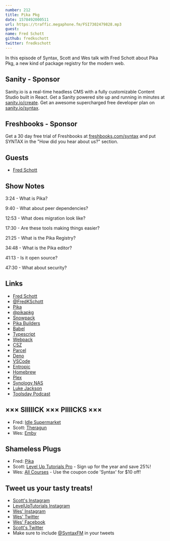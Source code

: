 ```yaml
---
number: 212
title: Pika Pkg
date: 1578492000511
url: https://traffic.megaphone.fm/FSI7302479828.mp3
guest: 
name: Fred Schott
github: fredkschott
twitter: fredkschott
---
```


In this episode of Syntax, Scott and Wes talk with Fred Schott about Pika Pkg, a new kind of package registry for the modern web.

## Sanity - Sponsor
Sanity.io is a real-time headless CMS with a fully customizable Content Studio built in React. Get a Sanity powered site up and running in minutes at [sanity.io/create](https://www.sanity.io/create). Get an awesome supercharged free developer plan on [sanity.io/syntax](https://www.sanity.io/syntax).

## Freshbooks - Sponsor
Get a 30 day free trial of Freshbooks at [freshbooks.com/syntax](https://freshbooks.com/syntax) and put SYNTAX in the "How did you hear about us?" section.

## Guests

* [Fred Schott](https://twitter.com/FredKSchott)

## Show Notes

3:24 - What is Pika?

9:40 - What about peer dependencies?

12:53 - What does migration look like? 

17:30 - Are these tools making things easier?

21:25 - What is the Pika Registry?

34:48 - What is the Pika editor?

41:13 - Is it open source?

47:30 - What about security?

## Links
* [Fred Schott](http://fredkschott.com/)
* [@FredKSchott](https://twitter.com/FredKSchott)
* [Pika](https://www.pika.dev/)
* [@pikapkg](https://twitter.com/pikapkg)
* [Snowpack](https://www.snowpack.dev/)
* [Pika Builders](https://github.com/pikapkg/builders)
* [Babel](https://babeljs.io/)
* [Typescript](https://www.typescriptlang.org/)
* [Webpack](https://webpack.js.org/)
* [CSZ](https://github.com/lukejacksonn/csz)
* [Parcel](https://parceljs.org/)
* [Deno](https://deno.land/)
* [VSCode](https://code.visualstudio.com/)
* [Entropic](https://www.entropic.dev/)
* [Homebrew](https://brew.sh/)
* [Plex](https://www.plex.tv/)
* [Synology NAS](https://www.synology.com/)
* [Luke Jackson](https://github.com/lukejacksonn)
* [Toolsday Podcast](https://spec.fm/podcasts/toolsday)

## ××× SIIIIICK ××× PIIIICKS ×××
* Fred: [Idle Supermarket](https://play.google.com/store/apps/details?id=com.codigames.market.idle.tycoon&hl=en_US)
* Scott: [Theragun](https://www.theragun.com/)
* Wes: [Emby](https://emby.media/)

## Shameless Plugs
* Fred: [Pika](https://www.pika.dev/)
* Scott: [Level Up Tutorials Pro](https://www.leveluptutorials.com/pro) - Sign up for the year and save 25%!
* Wes: [All Courses](https://wesbos.com/courses/) - Use the coupon code 'Syntax' for $10 off!

## Tweet us your tasty treats!
* [Scott's Instagram](https://www.instagram.com/stolinski/)
* [LevelUpTutorials Instagram](https://www.instagram.com/LevelUpTutorials/)
* [Wes' Instagram](https://www.instagram.com/wesbos/)
* [Wes' Twitter](https://twitter.com/wesbos)
* [Wes' Facebook](https://www.facebook.com/wesbos.developer)
* [Scott's Twitter](https://twitter.com/stolinski)
* Make sure to include [@SyntaxFM](https://twitter.com/SyntaxFM) in your tweets
